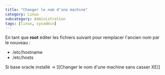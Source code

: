 ```yaml
---
title: "Changer le nom d’une machine"
category: Linux
subcategory: Administration
tags: [linux, sysadmin]
---
```

En tant que **root** éditer les fichiers suivant pour remplacer l'ancien nom par le nouveau :

  * /etc/hostname
  * /etc/hosts

Si base oracle installé -> [[Changer le nom d'une machine sans casser XE]]
